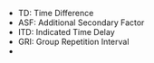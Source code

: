 * TD: Time Difference
* ASF: Additional Secondary Factor
* ITD: Indicated Time Delay
* GRI: Group Repetition Interval
* 